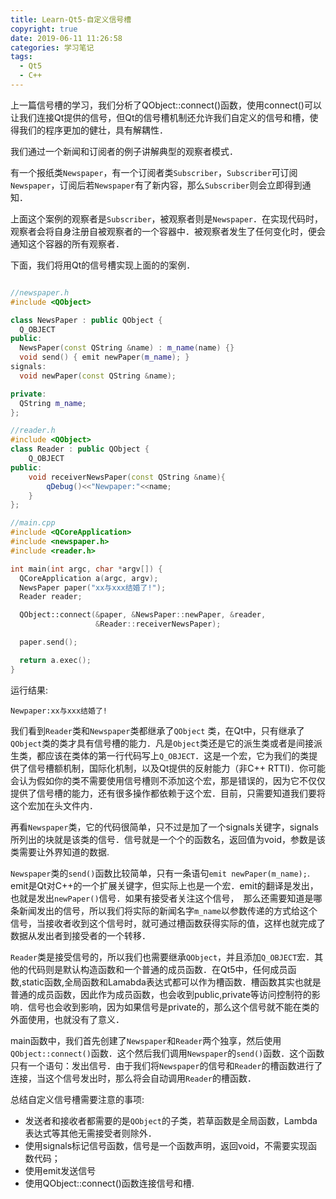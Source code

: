 ```yaml
---
title: Learn-Qt5-自定义信号槽
copyright: true
date: 2019-06-11 11:26:58
categories: 学习笔记
tags:
  - Qt5
  - C++
---
```


上一篇信号槽的学习，我们分析了QObject::connect()函数，使用connect()可以让我们连接Qt提供的信号，但Qt的信号槽机制还允许我们自定义的信号和槽，使得我们的程序更加的健壮，具有解耦性．

我们通过一个新闻和订阅者的例子讲解典型的观察者模式．

有一个报纸类`Newspaper`，有一个订阅者类`Subscriber`，`Subscriber`可订阅`Newspaper`，订阅后若`Newspaper`有了新内容，那么`Subscriber`则会立即得到通知．

上面这个案例的观察者是`Subscriber`，被观察者则是`Newspaper`．在实现代码时，观察者会将自身注册自被观察者的一个容器中．被观察者发生了任何变化时，便会通知这个容器的所有观察者．

下面，我们将用Qt的信号槽实现上面的的案例．

~~~C++

//newspaper.h
#include <QObject>

class NewsPaper : public QObject {
  Q_OBJECT
public:
  NewsPaper(const QString &name) : m_name(name) {}
  void send() { emit newPaper(m_name); }
signals:
  void newPaper(const QString &name);

private:
  QString m_name;
};

//reader.h
#include <QObject>
class Reader : public QObject {
    Q_OBJECT
public:
    void receiverNewsPaper(const QString &name){
        qDebug()<<"Newpaper:"<<name;
    }
};

//main.cpp
#include <QCoreApplication>
#include <newspaper.h>
#include <reader.h>

int main(int argc, char *argv[]) {
  QCoreApplication a(argc, argv);
  NewsPaper paper("xx与xxx结婚了!");
  Reader reader;

  QObject::connect(&paper, &NewsPaper::newPaper, &reader,
                   &Reader::receiverNewsPaper);

  paper.send();

  return a.exec();
}

~~~

运行结果:

~~~
Newpaper:xx与xxx结婚了!
~~~

我们看到`Reader`类和`Newspaper`类都继承了`QObject` 类，在Qt中，只有继承了`QObject`类的类才具有信号槽的能力．凡是`Object`类还是它的派生类或者是间接派生类，都应该在类体的第一行代码写上`Q_OBJECT`．这是一个宏，它为我们的类提供了信号槽额机制，国际化机制，以及Qt提供的反射能力（非C++ RTTI)．你可能会认为假如你的类不需要使用信号槽则不添加这个宏，那是错误的，因为它不仅仅提供了信号槽的能力，还有很多操作都依赖于这个宏．目前，只需要知道我们要将这个宏加在头文件内．

再看`Newspaper`类，它的代码很简单，只不过是加了一个signals关键字，signals所列出的块就是该类的信号．信号就是一个个的函数名，返回值为void，参数是该类需要让外界知道的数据.

`Newspaper`类的`send()`函数比较简单，只有一条语句`emit newPaper(m_name);`. emit是Qt对C++的一个扩展关键字，但实际上也是一个宏．emit的翻译是发出，也就是发出`newPaper()`信号．如果有接受者关注这个信号，　那么还需要知道是哪条新闻发出的信号，所以我们将实际的新闻名字`m_name`以参数传递的方式给这个信号，当接收者收到这个信号时，就可通过槽函数获得实际的值，这样也就完成了数据从发出者到接受者的一个转移．

`Reader`类是接受信号的，所以我们也需要继承`QObject`，并且添加`Q_OBJECT`宏．其他的代码则是默认构造函数和一个普通的成员函数．在Qt5中，任何成员函数,static函数,全局函数和Lamabda表达式都可以作为槽函数．槽函数其实也就是普通的成员函数，因此作为成员函数，也会收到public,private等访问控制符的影响．信号也会收到影响，因为如果信号是private的，那么这个信号就不能在类的外面使用，也就没有了意义．

main函数中，我们首先创建了`Newspaper`和`Reader`两个独享，然后使用`QObject::connect()`函数．这个然后我们调用`Newspaper`的`send()`函数．这个函数只有一个语句：发出信号．由于我们将`Newspaper`的信号和`Reader`的槽函数进行了连接，当这个信号发出时，那么将会自动调用`Reader`的槽函数．

总结自定义信号槽需要注意的事项:

- 发送者和接收者都需要的是`QObject`的子类，若草函数是全局函数，Lambda表达式等其他无需接受者则除外．
- 使用signals标记信号函数，信号是一个函数声明，返回void，不需要实现函数代码；
- 使用emit发送信号
- 使用QObject::connect()函数连接信号和槽.